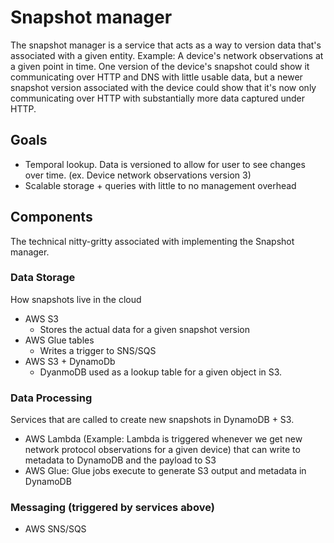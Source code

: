 # Snapshot manager

The snapshot manager is a service that acts as a way to version data that's associated with a given entity.
Example: A device's network observations at a given point in time.
One version of the device's snapshot could show it communicating over HTTP and DNS with little usable data, but a newer snapshot version associated with the device could show that it's now only communicating over HTTP with substantially more data captured under HTTP.

## Goals

- Temporal lookup. Data is versioned to allow for user to see changes over time. (ex. Device network observations version 3)
- Scalable storage + queries with little to no management overhead

## Components

The technical nitty-gritty associated with implementing the Snapshot manager.

### Data Storage

How snapshots live in the cloud

- AWS S3
  - Stores the actual data for a given snapshot version
- AWS Glue tables
  - Writes a trigger to SNS/SQS
- AWS S3 + DynamoDb
  - DyanmoDB used as a lookup table for a given object in S3.

### Data Processing

Services that are called to create new snapshots in DynamoDB + S3.

- AWS Lambda (Example: Lambda is triggered whenever we get new network protocol observations for a given device) that can write to metadata to DynamoDB and the payload to S3
- AWS Glue: Glue jobs execute to generate S3 output and metadata in DynamoDB

### Messaging (triggered by services above)

- AWS SNS/SQS
